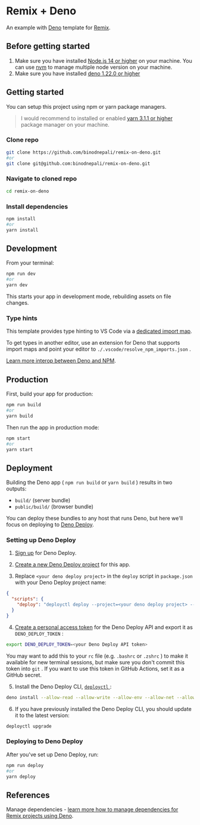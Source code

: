 # Remix + Deno

An example with [Deno](https://deno.land/) template for [Remix](https://remix.run/docs).

## Before getting started

1. Make sure you have installed [Node.js 14 or higher](https://nodejs.org/en/) on your machine. You can use [nvm](https://github.com/nvm-sh/nvm) to manage multiple node version on your machine.
2. Make sure you have installed [deno 1.22.0 or higher](https://deno.land/)

## Getting started

You can setup this project using npm or yarn package managers.

> I would recommend to installed or enabled [yarn 3.1.1 or higher](https://yarnpkg.com/getting-started) package manager on your machine.

### Clone repo

```sh
git clone https://github.com/binodnepali/remix-on-deno.git
#or
git clone git@github.com:binodnepali/remix-on-deno.git
```

### Navigate to cloned repo

```sh
cd remix-on-deno
```

### Install dependencies

```sh
npm install
#or 
yarn install
```

## Development

From your terminal:

```sh
npm run dev
#or
yarn dev
```

This starts your app in development mode, rebuilding assets on file changes.

### Type hints

This template provides type hinting to VS Code via a
[dedicated import map](./.vscode/resolve_npm_imports.json).

To get types in another editor, use an extension for Deno that supports import
maps and point your editor to `./.vscode/resolve_npm_imports.json` .

[Learn more interop between Deno and NPM](https://github.com/remix-run/remix/blob/main/decisions/0001-use-npm-to-manage-npm-dependencies-for-deno-projects.md#vs-code-type-hints).

## Production

First, build your app for production:

```sh
npm run build
#or
yarn build
```

Then run the app in production mode:

```sh
npm start
#or
yarn start
```

## Deployment

Building the Deno app ( `npm run build` or `yarn build` ) results in two outputs:

* `build/` (server bundle)
* `public/build/` (browser bundle)

You can deploy these bundles to any host that runs Deno, but here we'll focus on
deploying to [Deno Deploy](https://deno.com/deploy).

### Setting up Deno Deploy

1. [Sign up](https://dash.deno.com/signin) for Deno Deploy.

2. [Create a new Deno Deploy project](https://dash.deno.com/new) for this app.

3. Replace `<your deno deploy project>` in the `deploy` script in `package.json`
   with your Deno Deploy project name:

```json
{
  "scripts": {
    "deploy": "deployctl deploy --project=<your deno deploy project> --include=.cache,build,public ./build/index.js"
  }
}
```

4. [Create a personal access token](https://dash.deno.com/account) for the Deno
   Deploy API and export it as `DENO_DEPLOY_TOKEN` :

```sh
export DENO_DEPLOY_TOKEN=<your Deno Deploy API token>
```

You may want to add this to your `rc` file (e.g. `.bashrc` or `.zshrc` ) to make
it available for new terminal sessions, but make sure you don't commit this
token into `git` . If you want to use this token in GitHub Actions, set it as a
GitHub secret.

5. Install the Deno Deploy CLI,
   [ `deployctl` ](https://github.com/denoland/deployctl):

```sh
deno install --allow-read --allow-write --allow-env --allow-net --allow-run --no-check -r -f https://deno.land/x/deploy/deployctl.ts
```

6. If you have previously installed the Deno Deploy CLI, you should update it to
   the latest version:

```sh
deployctl upgrade
```

### Deploying to Deno Deploy

After you've set up Deno Deploy, run:

```sh
npm run deploy
#or
yarn deploy
```

## References

Manage dependencies - [learn more how to manage dependencies for Remix projects using Deno](https://github.com/remix-run/remix/blob/main/decisions/0001-use-npm-to-manage-npm-dependencies-for-deno-projects.md).

